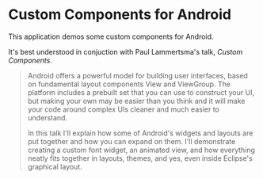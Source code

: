Custom Components for Android
===========

This application demos some custom components for Android.

It's best understood in conjuction with Paul Lammertsma's talk, *Custom Components*.

> Android offers a powerful model for building user interfaces, based on fundamental layout components View and ViewGroup. The platform includes a prebuilt set that you can use to construct your UI, but making your own may be easier than you think and it will make your code around complex UIs cleaner and much easier to understand.
>
> In this talk I'll explain how some of Android's widgets and layouts are put together and how you can expand on them. I'll demonstrate creating a custom font widget, an animated view, and how everything neatly fits together in layouts, themes, and yes, even inside Eclipse's graphical layout.
